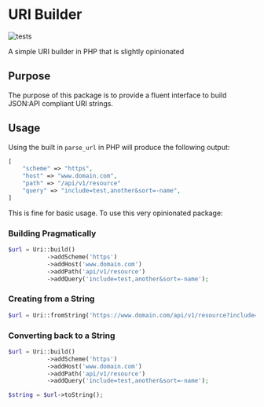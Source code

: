 # URI Builder

![tests](https://github.com/JustSteveKing/uri-builder/workflows/tests/badge.svg)

A simple URI builder in PHP that is slightly opinionated

## Purpose

The purpose of this package is to provide a fluent interface to build JSON:API compliant URI strings.


## Usage

Using the built in `parse_url` in PHP will produce the following output:

```php
[
    "scheme" => "https",
    "host" => "www.domain.com",
    "path" => "/api/v1/resource"
    "query" => "include=test,another&sort=-name",
]
```

This is fine for basic usage. To use this very opinionated package:

### Building Pragmatically

```php
$url = Uri::build()
           ->addScheme('https')
           ->addHost('www.domain.com')
           ->addPath('api/v1/resource')
           ->addQuery('include=test,another&sort=-name');
```

### Creating from a String

```php
$url = Uri::fromString('https://www.domain.com/api/v1/resource?include=test,another&sort=-name')
```

### Converting back to a String

```php
$url = Uri::build()
           ->addScheme('https')
           ->addHost('www.domain.com')
           ->addPath('api/v1/resource')
           ->addQuery('include=test,another&sort=-name');

$string = $url->toString();
```
